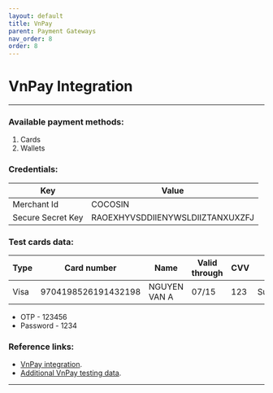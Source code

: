 ```yaml
---
layout: default
title: VnPay
parent: Payment Gateways
nav_order: 8
order: 8
---
```


# VnPay Integration
---

### Available payment methods:
1. Cards
2. Wallets

### Credentials:

|      Key            |              Value               |
| ------------------- | -------------------------------- |
| Merchant Id         | COCOSIN                          |
| Secure Secret Key   | RAOEXHYVSDDIIENYWSLDIIZTANXUXZFJ |

### Test cards data:

| Type |  Card number   |   Name   | Valid through |   CVV   | Status  |
| ----|------------ | -------- | ------------- |-------- | ------- |
| Visa | 9704198526191432198 | NGUYEN VAN A     | 07/15 |   123    | Successful|

- OTP - 123456
- Password - 1234

### Reference links:

- [VnPay integration](https://sandbox.vnpayment.vn/apis/docs/gioi-thieu/).
- [Additional VnPay testing data](https://github.com/naustudio/node-vn-payments/blob/master/CONTRIBUTING.md).

---
